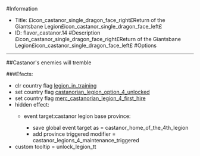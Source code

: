 #Information
 - Title: £icon_castanor_single_dragon_face_right£Return of the Giantsbane Legion£icon_castanor_single_dragon_face_left£
 - ID: flavor_castanor.14
#Description
£icon_castanor_single_dragon_face_right£Return of the Giantsbane Legion£icon_castanor_single_dragon_face_left£
#Options

___
##Castanor's enemies will tremble

###Efects:<ul><li>clr country flag [legion_in_training](../flags/legion_in_training.md)</li><li>set country flag [castanorian_legion_option_4_unlocked](../flags/castanorian_legion_option_4_unlocked.md)</li><li>set country flag [merc_castanorian_legion_4_first_hire](../flags/merc_castanorian_legion_4_first_hire.md)</li><li>hidden effect:</li><ul><li>event target:castanor legion base province:</li><ul><li>save global event target as = castanor_home_of_the_4th_legion</li><li>add province triggered modifier = castanor_legions_4_maintenance_triggered</li></ul></ul><li>custom tooltip = unlock_legion_tt</li></ul>
